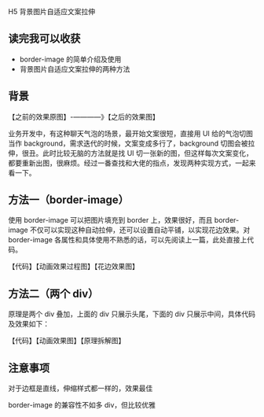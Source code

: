 H5 背景图片自适应文案拉伸

## 读完我可以收获

- border-image 的简单介绍及使用
- 背景图片自适应文案拉伸的两种方法

## 背景

【之前的效果原图】-————》【之后的效果图】

业务开发中，有这种聊天气泡的场景，最开始文案很短，直接用 UI 给的气泡切图当作 background，需求迭代的时候，文案变成多行了，background 切图会被拉伸，很丑。此时比较无脑的方法就是找 UI 切一张新的图，但这样每次文案变化，都要重新出图，很麻烦。经过一番查找和大佬的指点，发现两种实现方式，一起来看一下。

## 方法一（border-image）

使用 border-image 可以把图片填充到 border 上，效果很好，而且 border-image 不仅可以实现这种自动拉伸，还可以设置自动平铺，以实现花边效果。对 border-image 各属性和具体使用不熟悉的话，可以先阅读上一篇，此处直接上代码。

【代码】【动画效果过程图】【花边效果图】

## 方法二（两个 div）

原理是两个 div 叠加，上面的 div 只展示头尾，下面的 div 只展示中间，具体代码及效果如下：

【代码】【动画效果图】【原理拆解图】

## 注意事项

对于边框是直线，伸缩样式都一样的，效果最佳

border-image 的兼容性不如多 div，但比较优雅



